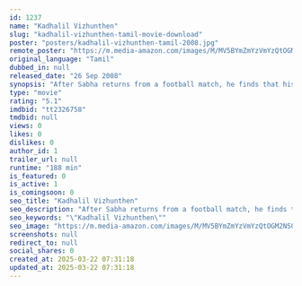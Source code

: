```yaml
---
id: 1237
name: "Kadhalil Vizhunthen"
slug: "kadhalil-vizhunthen-tamil-movie-download"
poster: "posters/kadhalil-vizhunthen-tamil-2008.jpg"
remote_poster: "https://m.media-amazon.com/images/M/MV5BYmZmYzVmYzQtOGM2NS00NzdjLWIyMDYtMjBhNjdiYzRkYWQ1XkEyXkFqcGc@._V1_SX300.jpg"
original_language: "Tamil"
dubbed_in: null
released_date: "26 Sep 2008"
synopsis: "After Sabha returns from a football match, he finds that his lover Meera is dead. Depressed, he roams around with Meera's dead body assuming that she is still alive."
type: "movie"
rating: "5.1"
imdbid: "tt2326758"
tmdbid: null
views: 0
likes: 0
dislikes: 0
author_id: 1
trailer_url: null
runtime: "188 min"
is_featured: 0
is_active: 1
is_comingsoon: 0
seo_title: "Kadhalil Vizhunthen"
seo_description: "After Sabha returns from a football match, he finds that his lover Meera is dead. Depressed, he roams around with Meera's dead body assuming that she is still alive."
seo_keywords: "\"Kadhalil Vizhunthen\""
seo_image: "https://m.media-amazon.com/images/M/MV5BYmZmYzVmYzQtOGM2NS00NzdjLWIyMDYtMjBhNjdiYzRkYWQ1XkEyXkFqcGc@._V1_SX300.jpg"
screenshots: null
redirect_to: null
social_shares: 0
created_at: 2025-03-22 07:31:18
updated_at: 2025-03-22 07:31:18
---
```


